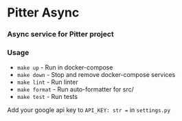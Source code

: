 
# Pitter Async

### Async service for Pitter project


### Usage

- `make up` - Run in docker-compose
- `make down` - Stop and remove docker-compose services
- `make lint` - Run linter
- `make format` - Run auto-formatter for src/
- `make test` - Run tests

Add your google api key to `API_KEY: str =` in `settings.py` 

